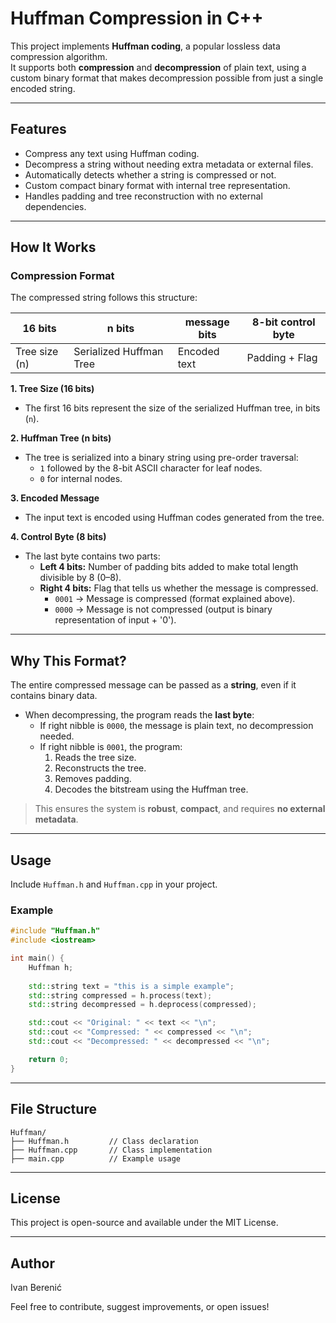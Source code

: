 # Huffman Compression in C++

This project implements **Huffman coding**, a popular lossless data compression algorithm.  
It supports both **compression** and **decompression** of plain text, using a custom binary format that makes decompression possible from just a single encoded string.

---

## Features

- Compress any text using Huffman coding.
- Decompress a string without needing extra metadata or external files.
- Automatically detects whether a string is compressed or not.
- Custom compact binary format with internal tree representation.
- Handles padding and tree reconstruction with no external dependencies.

---

## How It Works

### Compression Format

The compressed string follows this structure:

| 16 bits       | n bits               | message bits   | 8-bit control byte      |
|---------------|----------------------|----------------|-------------------------|
| Tree size (n) | Serialized Huffman Tree | Encoded text | Padding + Flag           |

**1. Tree Size (16 bits)**  
- The first 16 bits represent the size of the serialized Huffman tree, in bits (`n`).

**2. Huffman Tree (n bits)**  
- The tree is serialized into a binary string using pre-order traversal:  
  - `1` followed by the 8-bit ASCII character for leaf nodes.  
  - `0` for internal nodes.

**3. Encoded Message**  
- The input text is encoded using Huffman codes generated from the tree.

**4. Control Byte (8 bits)**  
- The last byte contains two parts:  
  - **Left 4 bits:** Number of padding bits added to make total length divisible by 8 (0–8).  
  - **Right 4 bits:** Flag that tells us whether the message is compressed.  
    - `0001` → Message is compressed (format explained above).  
    - `0000` → Message is not compressed (output is binary representation of input + '0').

---

## Why This Format?

The entire compressed message can be passed as a **string**, even if it contains binary data.

- When decompressing, the program reads the **last byte**:  
  - If right nibble is `0000`, the message is plain text, no decompression needed.  
  - If right nibble is `0001`, the program:  
    1. Reads the tree size.  
    2. Reconstructs the tree.  
    3. Removes padding.  
    4. Decodes the bitstream using the Huffman tree.

> This ensures the system is **robust**, **compact**, and requires **no external metadata**.

---

## Usage

Include `Huffman.h` and `Huffman.cpp` in your project.

### Example

```cpp
#include "Huffman.h"
#include <iostream>

int main() {
    Huffman h;
    
    std::string text = "this is a simple example";
    std::string compressed = h.process(text);
    std::string decompressed = h.deprocess(compressed);

    std::cout << "Original: " << text << "\n";
    std::cout << "Compressed: " << compressed << "\n";
    std::cout << "Decompressed: " << decompressed << "\n";

    return 0;
}
````

---

## File Structure

```
Huffman/
├── Huffman.h         // Class declaration
├── Huffman.cpp       // Class implementation
├── main.cpp          // Example usage
```

---

## License

This project is open-source and available under the MIT License.

---

## Author

Ivan Berenić

Feel free to contribute, suggest improvements, or open issues!

```
